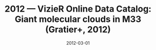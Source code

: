 ---
title: "2012 &mdash; VizieR Online Data Catalog: Giant molecular clouds in M33 (Gratier+, 2012)"
collection: publications
refereed: 'no'
date: "2012-03-01"
venue: "VizieR On-line Data Catalog: J/A+A/542/A108. Originally published in: 2012A&amp;A...542A.108G"
paperurl: 
link: "https://ui.adsabs.harvard.edu/abs/2012yCat..35420108G"
citation: "Gratier, P.; Braine, J.; Rodriguez-Fernandez, N. J.; Schuster, K. F.; Kramer, C.; Corbelli, E.; Combes, F.; Brouillet, N.; van der Werf, P. P.; Rollig, M. R., VizieR On-line Data Catalog: J/A+A/542/A108. Originally published in: 2012A&amp;A...542A.108G"
---